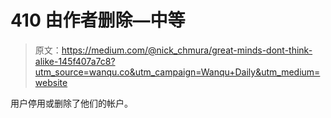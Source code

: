 # 410 由作者删除—中等

> 原文：<https://medium.com/@nick_chmura/great-minds-dont-think-alike-145f407a7c8?utm_source=wanqu.co&utm_campaign=Wanqu+Daily&utm_medium=website>

用户停用或删除了他们的帐户。